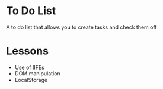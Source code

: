 # To Do List
A to do list that allows you to create tasks and check them off
# Lessons
- Use of IIFEs
- DOM manipulation
- LocalStorage
